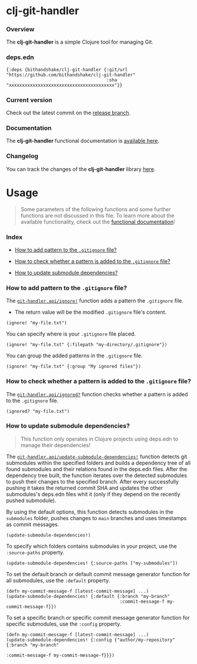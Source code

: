 
# clj-git-handler

### Overview

The <strong>clj-git-handler</strong> is a simple Clojure tool for managing Git.

### deps.edn

```
{:deps {bithandshake/clj-git-handler {:git/url "https://github.com/bithandshake/clj-git-handler"
                                      :sha     "xxxxxxxxxxxxxxxxxxxxxxxxxxxxxxxxxxxxxxxx"}}
```

### Current version

Check out the latest commit on the [release branch](https://github.com/bithandshake/clj-git-handler/tree/release).

### Documentation

The <strong>clj-git-handler</strong> functional documentation is [available here](documentation/COVER.md).

### Changelog

You can track the changes of the <strong>clj-git-handler</strong> library [here](CHANGES.md).

# Usage

> Some parameters of the following functions and some further functions are not discussed in this file.
  To learn more about the available functionality, check out the [functional documentation](documentation/COVER.md)!

### Index

- [How to add pattern to the `.gitignore` file?](#how-to-add-pattern-to-the-gitignore-file)

- [How to check whether a pattern is added to the `.gitignore` file?](#how-to-check-whether-a-pattern-is-added-to-the-gitignore-file)

- [How to update submodule dependencies?](#how-to-update-submodule-dependencies)

### How to add pattern to the `.gitignore` file?

The [`git-handler.api/ignore!`](documentation/clj/git/API.md/#ignore) function adds a pattern
the `.gitignore` file.

- The return value will be the modified `.gitignore` file's content.

```
(ignore! "my-file.txt")
```

You can specify where is your `.gitignore` file placed.

```
(ignore! "my-file.txt" {:filepath "my-directory/.gitignore"})
```

You can group the added patterns in the `.gitignore` file.

```
(ignore! "my-file.txt" {:group "My ignored files"})
```

### How to check whether a pattern is added to the `.gitignore` file?

The [`git-handler.api/ignored?`](documentation/clj/git/API.md/#ignored) function checks whether
a pattern is added to the `.gitignore` file.

```
(ignored? "my-file.txt")
```

### How to update submodule dependencies?

> This function only operates in Clojure projects using deps.edn to manage their dependencies!

The [`git-handler.api/update-submodule-dependencies!`](documentation/clj/git/API.md/#update-submodule-dependencies)
function detects git submodules within the specified folders and builds a dependency tree
of all found submodules and their relations found in the deps.edn files.
After the dependency tree built, the function iterates over the detected submodules
to push their changes to the specified branch. After every successfully pushing
it takes the returned commit SHA and updates the other submodules's deps.edn files
whit it (only if they depend on the recently pushed submodule).

By using the default options, this function detects submodules in the `submodules` folder,
pushes changes to `main` branches and uses timestamps as commit messages.

```
(update-submodule-dependencies!)
```

To specify which folders contains submodules in your project, use the `:source-paths`
property.

```
(update-submodule-dependencies! {:source-paths ["my-submodules"])
```

To set the default branch or default commit message generator function for all
submodules, use the `:default` property.

```
(defn my-commit-message-f [latest-commit-message] ...)
(update-submodule-dependencies! {:default {:branch "my-branch"
                                           :commit-message-f my-commit-message-f}})
```

To set a specific branch or specific commit message generator function for
specific submodules, use the `:config` property.

```
(defn my-commit-message-f [latest-commit-message] ...)
(update-submodule-dependencies! {:config {"author/my-repository" {:branch "my-branch"
                                                                  :commit-message-f my-commit-message-f}}})
```
